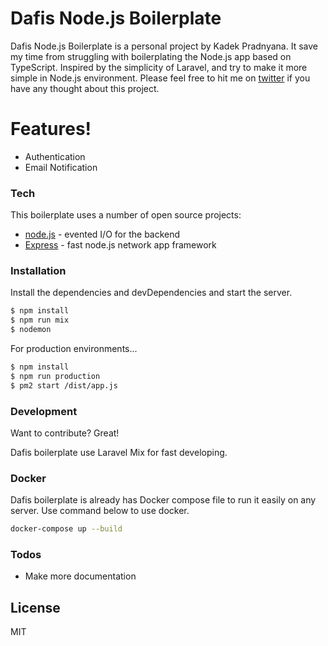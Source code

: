 # Dafis Node.js Boilerplate

Dafis Node.js Boilerplate is a personal project by Kadek Pradnyana. It save my time from struggling with boilerplating the Node.js app based on TypeScript. Inspired by the simplicity of Laravel, and try to make it more simple in Node.js environment. Please feel free to hit me on [twitter][@kadekpradnyana] if you have any thought about this project.

# Features!

- Authentication
- Email Notification

### Tech

This boilerplate uses a number of open source projects:

- [node.js] - evented I/O for the backend
- [Express] - fast node.js network app framework

### Installation

Install the dependencies and devDependencies and start the server.

```sh
$ npm install
$ npm run mix
$ nodemon
```

For production environments...

```sh
$ npm install
$ npm run production
$ pm2 start /dist/app.js
```

### Development

Want to contribute? Great!

Dafis boilerplate use Laravel Mix for fast developing.

### Docker

Dafis boilerplate is already has Docker compose file to run it easily on any server. Use command below to use docker.

```sh
docker-compose up --build
```

### Todos

- Make more documentation

## License

MIT

[//]: # "These are reference links used in the body of this note and get stripped out when the markdown processor does its job. There is no need to format nicely because it shouldn't be seen. Thanks SO - http://stackoverflow.com/questions/4823468/store-comments-in-markdown-syntax"
[prad]: https://github.com/Pradnyana28
[git-repo-url]: https://github.com/Pradnyana28/dafis-nodejs-boilerplate.git
[node.js]: http://nodejs.org
[@kadekpradnyana]: https://twitter.com/kadekpradnyana
[express]: http://expressjs.com
